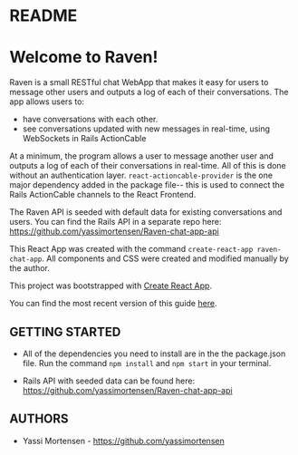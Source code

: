 # README

# Welcome to Raven!

Raven is a small RESTful chat WebApp that makes it easy for users to message other users and outputs a log of each of their conversations. The app allows users to:

- have conversations with each other.
- see conversations updated with new messages in real-time, using WebSockets in Rails ActionCable

At a minimum, the program allows a user to message another user and outputs a log of each of their conversations in real-time. All of this is done without an authentication layer. `react-actioncable-provider` is the one major dependency added in the package file-- this is used to connect the Rails ActionCable channels to the React Frontend.

The Raven API is seeded with default data for existing conversations and users. You can find the Rails API in a separate repo here: https://github.com/yassimortensen/Raven-chat-app-api

This React App was created with the command `create-react-app raven-chat-app`. All components and CSS were created and modified manually by the author.

This project was bootstrapped with [Create React App](https://github.com/facebookincubator/create-react-app).

You can find the most recent version of this guide [here](https://github.com/facebookincubator/create-react-app/blob/master/packages/react-scripts/template/README.md).


## GETTING STARTED ##
- All of the dependencies you need to install are in the the package.json file. Run the command `npm install` and `npm start` in your terminal.

- Rails API with seeded data can be found here: https://github.com/yassimortensen/Raven-chat-app-api

## AUTHORS ##

- Yassi Mortensen - https://github.com/yassimortensen
